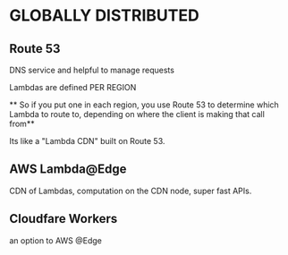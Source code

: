 # GLOBALLY DISTRIBUTED
## Route 53
DNS service and helpful to manage requests

Lambdas are defined PER REGION

** So if you put one in each region, you use Route 53 to determine which Lambda to route to, depending on where the client is making that call from**

Its like a "Lambda CDN" built on Route 53.


## AWS Lambda@Edge
CDN of Lambdas, computation on the CDN node, super fast APIs.

## Cloudfare Workers
an option to AWS @Edge   

